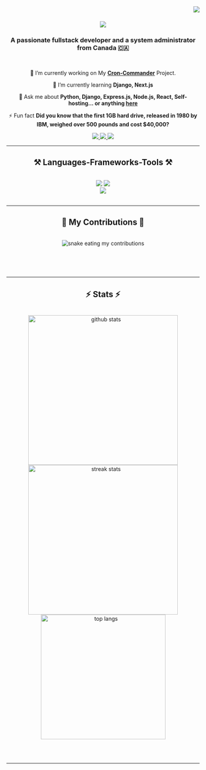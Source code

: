 <img align="right" src="https://visitor-badge.laobi.icu/badge?page_id=dee-raj.dee-raj" />

<h1 align="center">
    <img src="https://readme-typing-svg.herokuapp.com/?font=Righteous&size=35&center=true&vCenter=true&width=500&height=70&duration=4000&lines=Hi+There!+👋;+I'm+Dee-raj!;" />
</h1>

<h3 align="center">A passionate fullstack developer and a system administrator from Canada 🇨🇦</h3>

<br/>

<div align="center">
 
 🔭 I’m currently working on My **[Cron-Commander](https://github.com/dee-raj/Cron-Commander)** Project.
 
 🌱 I’m currently learning **Django, Next.js**

💬 Ask me about **Python, Django, Express.js, Node.js, React, Self-hosting... or anything [here](https://github.com/dee-raj/dee-raj/issues)**

⚡ Fun fact **Did you know that the first 1GB hard drive, released in 1980 by IBM, weighed over 500 pounds and cost $40,000?**

 </div>
 
<div align="center"> 
  <a href="mailto:dee-raj@icloud.com">
    <img src="https://img.shields.io/badge/Gmail-333333?style=for-the-badge&logo=gmail&logoColor=red" />
  </a>
  <a href="https://linkedin.com/in/dee-raj" target="_blank">
    <img src="https://img.shields.io/badge/LinkedIn-0077B5?style=for-the-badge&logo=linkedin&logoColor=white" target="_blank" />
  </a>
  <a href="https://dee-raj.in" target="_blank">
     <img src="https://img.shields.io/badge/Portfolio-FF5722?style=for-the-badge&logo=todoist&logoColor=white" target="_blank" /> <!-- sqlite, safari, google-chrome are other good icon options -->
  </a>
</div>

 <hr/>
 
<h2 align="center">⚒️ Languages-Frameworks-Tools ⚒️</h2>
<br/>
<div align="center">
    <img src="https://skillicons.dev/icons?i=react,bootstrap,html,css,vscode,github,figma,tailwind,git" />
    <img src="https://skillicons.dev/icons?i=nodejs,python,javascript,typescript,express,firebase,mongodb,c,java,nextjs,mysql,flask" />
    <br>
    <img src="https://skillicons.dev/icons?i=aws,gcp,azure,heroku,ansible,docker,postman" />
</div>

<br/>
<hr/>

<div align="center">
  <h2>🐍 My Contributions 🐍</h2>
  <br>
  <img alt="snake eating my contributions" src="https://raw.githubusercontent.com/dee-raj/dee-raj/output/github-contribution-grid-snake.svg" />
  
  <br/><br/><br/>
</div>

<hr/>

<h2 align="center">⚡ Stats ⚡</h2>
<br>
<div align=center>
 <img width=390 src="https://github-readme-stats.vercel.app/api?username=dee-raj&theme=vue-dark&show_icons=true&hide_border=true&count_private=true" alt="github stats"/>
  <img width=390 src="https://github-readme-streak-stats.herokuapp.com/?user=dee-raj&theme=vue-dark&hide_border=true" alt="streak stats" />
  <br/>
  <img width=325 align="center" src="https://github-readme-stats.vercel.app/api/top-langs/?username=dee-raj&theme=vue-dark&show_icons=true&hide_border=true&layout=compact" alt="top langs" />
</div>

<br/><br/>

<hr/>

<br/>
<br/>